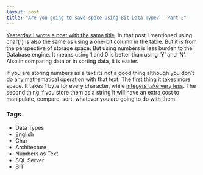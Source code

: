 ```yaml
---
layout: post
title: "Are you going to save space using Bit Data Type? - Part 2"
---
```


[Yesterday I wrote a post with the same title](https://www.dedunu.info/2012/10/are-you-going-to-save-space-using-bit.html). In that post I mentioned using char(1) is also the same as using a one-bit column in the table. But it is from the perspective of storage space. But using numbers is less burden to the Database engine. It means using 1 and 0 is better than using ‘Y’ and ‘N’. Also in comparing data or in sorting data, it is easier.

If you are storing numbers as a text its not a good thing although you don’t do any mathematical operation with that text. The first thing it takes more space. It takes 1 byte for every character, while [integers take very less](https://www.dedunu.info/2012/10/data-type-details-from-sphelp.html). The second thing if you store them as a string it will have an extra cost to manipulate, compare, sort, whatever you are going to do with them.

### Tags

- Data Types
- English
- Char
- Architecture
- Numbers as Text
- SQL Server
- BIT
